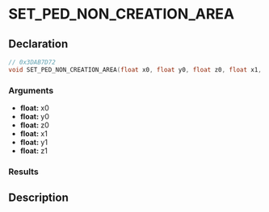 # SET_PED_NON_CREATION_AREA

## Declaration
```cpp
// 0x3DAB7D72
void SET_PED_NON_CREATION_AREA(float x0, float y0, float z0, float x1, float y1, float z1);
```

### Arguments
- **float:** x0
- **float:** y0
- **float:** z0
- **float:** x1
- **float:** y1
- **float:** z1

### Results

## Description
